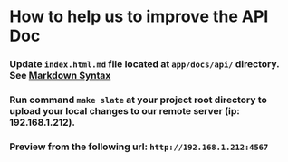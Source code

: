 # How to help us to improve the API Doc

### Update `index.html.md` file located at `app/docs/api/` directory. See [Markdown Syntax](https://github.com/lord/slate/wiki/Markdown-Syntax)

### Run command `make slate` at your project root directory to upload your local changes to our remote server (ip: 192.168.1.212).

### Preview from the following url: `http://192.168.1.212:4567`

